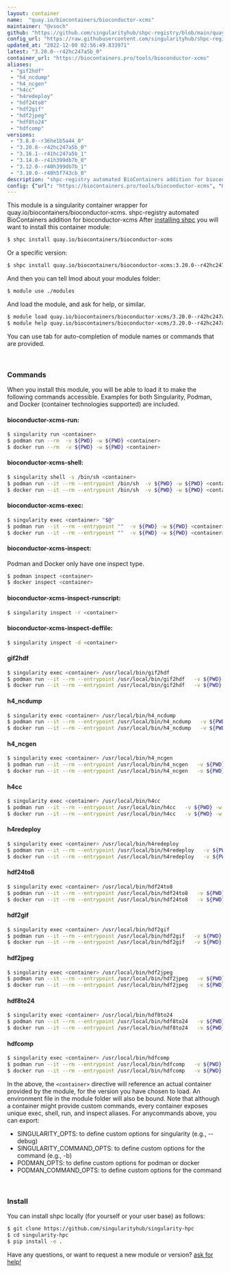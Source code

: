 ```yaml
---
layout: container
name:  "quay.io/biocontainers/bioconductor-xcms"
maintainer: "@vsoch"
github: "https://github.com/singularityhub/shpc-registry/blob/main/quay.io/biocontainers/bioconductor-xcms/container.yaml"
config_url: "https://raw.githubusercontent.com/singularityhub/shpc-registry/main/quay.io/biocontainers/bioconductor-xcms/container.yaml"
updated_at: "2022-12-08 02:56:49.833971"
latest: "3.20.0--r42hc247a5b_0"
container_url: "https://biocontainers.pro/tools/bioconductor-xcms"
aliases:
 - "gif2hdf"
 - "h4_ncdump"
 - "h4_ncgen"
 - "h4cc"
 - "h4redeploy"
 - "hdf24to8"
 - "hdf2gif"
 - "hdf2jpeg"
 - "hdf8to24"
 - "hdfcomp"
versions:
 - "3.8.0--r36he1b5a44_0"
 - "3.20.0--r42hc247a5b_0"
 - "3.16.1--r41hc247a5b_1"
 - "3.14.0--r41h399db7b_0"
 - "3.12.0--r40h399db7b_1"
 - "3.10.0--r40h5f743cb_0"
description: "shpc-registry automated BioContainers addition for bioconductor-xcms"
config: {"url": "https://biocontainers.pro/tools/bioconductor-xcms", "maintainer": "@vsoch", "description": "shpc-registry automated BioContainers addition for bioconductor-xcms", "latest": {"3.20.0--r42hc247a5b_0": "sha256:48a30d0d10affe8a2db4c9e22d72b0beae05f81911a19eec6f3a2b73efb59e03"}, "tags": {"3.8.0--r36he1b5a44_0": "sha256:dcab40228cb284c5727912c49d31af6a1f86076f7a1461b454affdaaabf78cc4", "3.20.0--r42hc247a5b_0": "sha256:48a30d0d10affe8a2db4c9e22d72b0beae05f81911a19eec6f3a2b73efb59e03", "3.16.1--r41hc247a5b_1": "sha256:06118716fcc368269a5778c95faaefeedc1b120991eabe57f0df56b09ac5d8eb", "3.14.0--r41h399db7b_0": "sha256:413d59b9fb7d39165cf4867b9effb63b389ed2624c001d0a2d0d65f20a4b87c3", "3.12.0--r40h399db7b_1": "sha256:2ce8bb8a4be82eca2bf201bda24f70c0ce52e597e7ca5077ffab7f4483160282", "3.10.0--r40h5f743cb_0": "sha256:9c6c2ac82601d074d94f430c9fe2575410bb0f30eee19435957785db90e971a9"}, "docker": "quay.io/biocontainers/bioconductor-xcms", "aliases": {"gif2hdf": "/usr/local/bin/gif2hdf", "h4_ncdump": "/usr/local/bin/h4_ncdump", "h4_ncgen": "/usr/local/bin/h4_ncgen", "h4cc": "/usr/local/bin/h4cc", "h4redeploy": "/usr/local/bin/h4redeploy", "hdf24to8": "/usr/local/bin/hdf24to8", "hdf2gif": "/usr/local/bin/hdf2gif", "hdf2jpeg": "/usr/local/bin/hdf2jpeg", "hdf8to24": "/usr/local/bin/hdf8to24", "hdfcomp": "/usr/local/bin/hdfcomp"}}
---
```


This module is a singularity container wrapper for quay.io/biocontainers/bioconductor-xcms.
shpc-registry automated BioContainers addition for bioconductor-xcms
After [installing shpc](#install) you will want to install this container module:


```bash
$ shpc install quay.io/biocontainers/bioconductor-xcms
```

Or a specific version:

```bash
$ shpc install quay.io/biocontainers/bioconductor-xcms:3.20.0--r42hc247a5b_0
```

And then you can tell lmod about your modules folder:

```bash
$ module use ./modules
```

And load the module, and ask for help, or similar.

```bash
$ module load quay.io/biocontainers/bioconductor-xcms/3.20.0--r42hc247a5b_0
$ module help quay.io/biocontainers/bioconductor-xcms/3.20.0--r42hc247a5b_0
```

You can use tab for auto-completion of module names or commands that are provided.

<br>

### Commands

When you install this module, you will be able to load it to make the following commands accessible.
Examples for both Singularity, Podman, and Docker (container technologies supported) are included.

#### bioconductor-xcms-run:

```bash
$ singularity run <container>
$ podman run --rm  -v ${PWD} -w ${PWD} <container>
$ docker run --rm  -v ${PWD} -w ${PWD} <container>
```

#### bioconductor-xcms-shell:

```bash
$ singularity shell -s /bin/sh <container>
$ podman run --it --rm --entrypoint /bin/sh  -v ${PWD} -w ${PWD} <container>
$ docker run --it --rm --entrypoint /bin/sh  -v ${PWD} -w ${PWD} <container>
```

#### bioconductor-xcms-exec:

```bash
$ singularity exec <container> "$@"
$ podman run --it --rm --entrypoint ""  -v ${PWD} -w ${PWD} <container> "$@"
$ docker run --it --rm --entrypoint ""  -v ${PWD} -w ${PWD} <container> "$@"
```

#### bioconductor-xcms-inspect:

Podman and Docker only have one inspect type.

```bash
$ podman inspect <container>
$ docker inspect <container>
```

#### bioconductor-xcms-inspect-runscript:

```bash
$ singularity inspect -r <container>
```

#### bioconductor-xcms-inspect-deffile:

```bash
$ singularity inspect -d <container>
```


#### gif2hdf

```bash
$ singularity exec <container> /usr/local/bin/gif2hdf
$ podman run --it --rm --entrypoint /usr/local/bin/gif2hdf   -v ${PWD} -w ${PWD} <container> -c " $@"
$ docker run --it --rm --entrypoint /usr/local/bin/gif2hdf   -v ${PWD} -w ${PWD} <container> -c " $@"
```


#### h4_ncdump

```bash
$ singularity exec <container> /usr/local/bin/h4_ncdump
$ podman run --it --rm --entrypoint /usr/local/bin/h4_ncdump   -v ${PWD} -w ${PWD} <container> -c " $@"
$ docker run --it --rm --entrypoint /usr/local/bin/h4_ncdump   -v ${PWD} -w ${PWD} <container> -c " $@"
```


#### h4_ncgen

```bash
$ singularity exec <container> /usr/local/bin/h4_ncgen
$ podman run --it --rm --entrypoint /usr/local/bin/h4_ncgen   -v ${PWD} -w ${PWD} <container> -c " $@"
$ docker run --it --rm --entrypoint /usr/local/bin/h4_ncgen   -v ${PWD} -w ${PWD} <container> -c " $@"
```


#### h4cc

```bash
$ singularity exec <container> /usr/local/bin/h4cc
$ podman run --it --rm --entrypoint /usr/local/bin/h4cc   -v ${PWD} -w ${PWD} <container> -c " $@"
$ docker run --it --rm --entrypoint /usr/local/bin/h4cc   -v ${PWD} -w ${PWD} <container> -c " $@"
```


#### h4redeploy

```bash
$ singularity exec <container> /usr/local/bin/h4redeploy
$ podman run --it --rm --entrypoint /usr/local/bin/h4redeploy   -v ${PWD} -w ${PWD} <container> -c " $@"
$ docker run --it --rm --entrypoint /usr/local/bin/h4redeploy   -v ${PWD} -w ${PWD} <container> -c " $@"
```


#### hdf24to8

```bash
$ singularity exec <container> /usr/local/bin/hdf24to8
$ podman run --it --rm --entrypoint /usr/local/bin/hdf24to8   -v ${PWD} -w ${PWD} <container> -c " $@"
$ docker run --it --rm --entrypoint /usr/local/bin/hdf24to8   -v ${PWD} -w ${PWD} <container> -c " $@"
```


#### hdf2gif

```bash
$ singularity exec <container> /usr/local/bin/hdf2gif
$ podman run --it --rm --entrypoint /usr/local/bin/hdf2gif   -v ${PWD} -w ${PWD} <container> -c " $@"
$ docker run --it --rm --entrypoint /usr/local/bin/hdf2gif   -v ${PWD} -w ${PWD} <container> -c " $@"
```


#### hdf2jpeg

```bash
$ singularity exec <container> /usr/local/bin/hdf2jpeg
$ podman run --it --rm --entrypoint /usr/local/bin/hdf2jpeg   -v ${PWD} -w ${PWD} <container> -c " $@"
$ docker run --it --rm --entrypoint /usr/local/bin/hdf2jpeg   -v ${PWD} -w ${PWD} <container> -c " $@"
```


#### hdf8to24

```bash
$ singularity exec <container> /usr/local/bin/hdf8to24
$ podman run --it --rm --entrypoint /usr/local/bin/hdf8to24   -v ${PWD} -w ${PWD} <container> -c " $@"
$ docker run --it --rm --entrypoint /usr/local/bin/hdf8to24   -v ${PWD} -w ${PWD} <container> -c " $@"
```


#### hdfcomp

```bash
$ singularity exec <container> /usr/local/bin/hdfcomp
$ podman run --it --rm --entrypoint /usr/local/bin/hdfcomp   -v ${PWD} -w ${PWD} <container> -c " $@"
$ docker run --it --rm --entrypoint /usr/local/bin/hdfcomp   -v ${PWD} -w ${PWD} <container> -c " $@"
```



In the above, the `<container>` directive will reference an actual container provided
by the module, for the version you have chosen to load. An environment file in the
module folder will also be bound. Note that although a container
might provide custom commands, every container exposes unique exec, shell, run, and
inspect aliases. For anycommands above, you can export:

 - SINGULARITY_OPTS: to define custom options for singularity (e.g., --debug)
 - SINGULARITY_COMMAND_OPTS: to define custom options for the command (e.g., -b)
 - PODMAN_OPTS: to define custom options for podman or docker
 - PODMAN_COMMAND_OPTS: to define custom options for the command

<br>

### Install

You can install shpc locally (for yourself or your user base) as follows:

```bash
$ git clone https://github.com/singularityhub/singularity-hpc
$ cd singularity-hpc
$ pip install -e .
```

Have any questions, or want to request a new module or version? [ask for help!](https://github.com/singularityhub/singularity-hpc/issues)